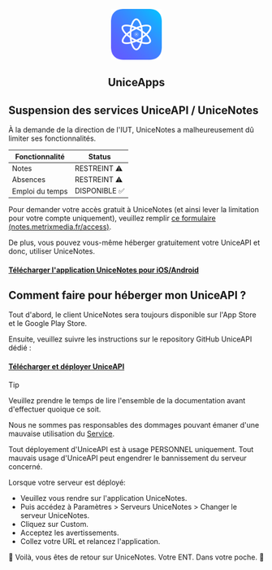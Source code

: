 <p align="center">
      <img alt="UniceNotes" height="100" src="https://raw.githubusercontent.com/UniceApps/UniceNotes/main/.docs/assets/logo.png">
  <h2 align="center">UniceApps</h2>

## Suspension des services UniceAPI / UniceNotes
À la demande de la direction de l'IUT, UniceNotes a malheureusement dû limiter ses fonctionnalités.

| Fonctionnalité | Status |
|----|----|
| Notes | RESTREINT ⚠️ |
| Absences | RESTREINT ⚠️ |
| Emploi du temps | DISPONIBLE ✅ |

Pour demander votre accès gratuit à UniceNotes (et ainsi lever la limitation pour votre compte uniquement), veuillez remplir [ce formulaire (notes.metrixmedia.fr/access)](https://notes.metrixmedia.fr/access).

De plus, vous pouvez vous-même héberger gratuitement votre UniceAPI et donc, utiliser UniceNotes.

#### [Télécharger l'application UniceNotes pour iOS/Android](https://notes.metrixmedia.fr/get)

## Comment faire pour héberger mon UniceAPI ?

Tout d'abord, le client UniceNotes sera toujours disponible sur l'App Store et le Google Play Store.

Ensuite, veuillez suivre les instructions sur le repository GitHub UniceAPI dédié :

#### [Télécharger et déployer UniceAPI](https://github.com/UniceApps/UniceAPI#d%C3%A9ploiement)

> [!TIP]
> Veuillez prendre le temps de lire l'ensemble de la documentation avant d'effectuer quoique ce soit.
> 
> Nous ne sommes pas responsables des dommages pouvant émaner d'une mauvaise utilisation du [Service](https://notes.metrixmedia.fr/credits).
>
> Tout déployement d'UniceAPI est à usage PERSONNEL uniquement. Tout mauvais usage d'UniceAPI peut engendrer le bannissement du serveur concerné.

Lorsque votre serveur est déployé: 
- Veuillez vous rendre sur l'application UniceNotes. 
- Puis accédez à Paramètres > Serveurs UniceNotes > Changer le serveur UniceNotes.
- Cliquez sur Custom.
- Acceptez les avertissements.
- Collez votre URL et relancez l'application.

🎊 Voilà, vous êtes de retour sur UniceNotes. Votre ENT. Dans votre poche. 🎊
